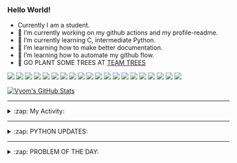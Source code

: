 ### Hello World!

- Currently I am a student.
- 🔭 I’m currently working on my github actions and my profile-readme. 
- 🌱 I’m currently learning C, intermediate Python.
- 🌱 I’m learning how to make better documentation.
- 🌱 I’m learning how to automate my github flow.
- 🌱 GO PLANT SOME TREES AT [TEAM TREES](https://teamtrees.org/)

![](https://img.shields.io/badge/Editor-Vim-informational?style=flat&logo=Editor&logoColor=white&color=2bbc8a)
![](https://img.shields.io/badge/Editor-VScode-informational?style=flat&logo=<LOGO_NAME>&logoColor=white&color=2bbc8a)
![](https://img.shields.io/badge/OS-MacOS-informational?style=flat&logo=<LOGO_NAME>&logoColor=white&color=2bbc8a)
![](https://img.shields.io/badge/OS-Fedora-informational?style=flat&logo=<LOGO_NAME>&logoColor=white&color=2bbc8a)
![](https://img.shields.io/badge/OS-Ubuntu-informational?style=flat&logo=<LOGO_NAME>&logoColor=white&color=2bbc8a)
![](https://img.shields.io/badge/Tools-mysql-informational?style=flat&logo=<LOGO_NAME>&logoColor=white&color=2bbc8a)
![](https://img.shields.io/badge/Tools-MongoDB-informational?style=flat&logo=<LOGO_NAME>&logoColor=white&color=2bbc8a)
![](https://img.shields.io/badge/Tools-DiscordAPI-informational?style=flat&logo=<LOGO_NAME>&logoColor=white&color=2bbc8a)
![](https://img.shields.io/badge/Tools-GoogleAPIs-informational?style=flat&logo=<LOGO_NAME>&logoColor=white&color=2bbc8a)
![](https://img.shields.io/badge/Tools-html-informational?style=flat&logo=<LOGO_NAME>&logoColor=white&color=2bbc8a)
![](https://img.shields.io/badge/Tools-css-informational?style=flat&logo=<LOGO_NAME>&logoColor=white&color=2bbc8a)
![](https://img.shields.io/badge/Tools-ScikitLearn-informational?style=flat&logo=<LOGO_NAME>&logoColor=white&color=2bbc8a)
![](https://img.shields.io/badge/Tools-json-informational?style=flat&logo=<LOGO_NAME>&logoColor=white&color=2bbc8a)
![](https://img.shields.io/badge/Tools-Metasploit-informational?style=flat&logo=<LOGO_NAME>&logoColor=white&color=2bbc8a)
![](https://img.shields.io/badge/Shell-zsh-informational?style=flat&logo=<LOGO_NAME>&logoColor=white&color=2bbc8a)
![](https://img.shields.io/badge/Code-Python-informational?style=flat&logo=<LOGO_NAME>&logoColor=white&color=2bbc8a)
![](https://img.shields.io/badge/Code-Ruby-informational?style=flat&logo=<LOGO_NAME>&logoColor=white&color=2bbc8a)
![](https://img.shields.io/badge/Code-Processing-informational?style=flat&logo=<LOGO_NAME>&logoColor=white&color=2bbc8a)
![](https://img.shields.io/badge/Code-Arduino-informational?style=flat&logo=<LOGO_NAME>&logoColor=white&color=2bbc8a)
![](https://img.shields.io/badge/Graphics-Blender-informational?style=flat&logo=<LOGO_NAME>&logoColor=white&color=2bbc8a)

<a href="https://github.com/Vyvy-vi/Vyvy-vi">
  <img align="center" src="https://profile-readme-nu.vercel.app/api?username=Vyvy-vi&show_icons=true&line_height=27&count_private=true&title_color=ffffff&text_color=c9cacc&icon_color=2bbc8a&bg_color=1d1f21" alt="Vyom's GitHub Stats" />
</a>

---
<details>
  <summary>:zap: My Activity:</summary>
  
<!--START_SECTION:waka-->
![Profile Views](http://img.shields.io/badge/Profile%20Views-532-blue)

**I'm a Night 🦉** 

```text
🌞 Morning    25 commits     ████░░░░░░░░░░░░░░░░░░░░░   18.52% 
🌆 Daytime    26 commits     ████░░░░░░░░░░░░░░░░░░░░░   19.26% 
🌃 Evening    46 commits     ████████░░░░░░░░░░░░░░░░░   34.07% 
🌙 Night      38 commits     ███████░░░░░░░░░░░░░░░░░░   28.15%

```
📅 **I'm Most Productive on Sunday** 

```text
Monday       16 commits     ███░░░░░░░░░░░░░░░░░░░░░░   11.85% 
Tuesday      11 commits     ██░░░░░░░░░░░░░░░░░░░░░░░   8.15% 
Wednesday    10 commits     █░░░░░░░░░░░░░░░░░░░░░░░░   7.41% 
Thursday     23 commits     ████░░░░░░░░░░░░░░░░░░░░░   17.04% 
Friday       6 commits      █░░░░░░░░░░░░░░░░░░░░░░░░   4.44% 
Saturday     24 commits     ████░░░░░░░░░░░░░░░░░░░░░   17.78% 
Sunday       45 commits     ████████░░░░░░░░░░░░░░░░░   33.33%

```


📊 **This Week I Spent My Time On** 

```text
🔥 Editors: 
Vim                      1 hr 5 mins         █████████████████████████   100.0%

🐱‍💻 Projects: 
TearDrops                27 mins             ██████████░░░░░░░░░░░░░░░   42.61% 
awesomeScripts           18 mins             ███████░░░░░░░░░░░░░░░░░░   27.84% 
Dictu                    13 mins             █████░░░░░░░░░░░░░░░░░░░░   20.2% 
Unknown Project          5 mins              ██░░░░░░░░░░░░░░░░░░░░░░░   9.1% 
num-guess-game           0 secs              ░░░░░░░░░░░░░░░░░░░░░░░░░   0.25%

💻 Operating System: 
Mac                      1 hr 5 mins         █████████████████████████   100.0%

```

**I Mostly Code in Python** 

```text
Python                   17 repos            ██████████████████████░░░   89.47% 
Processing               1 repo              █░░░░░░░░░░░░░░░░░░░░░░░░   5.26% 
Swift                    1 repo              █░░░░░░░░░░░░░░░░░░░░░░░░   5.26%

```



<!--END_SECTION:waka-->
</details>

---
<details>
  <summary>:zap: PYTHON UPDATES:</summary>
  
<!-- BLOG-POST-LIST:START -->
- [Essential Data Visualization Python Libraries](https://www.reddit.com/r/Python/comments/jjgruv/essential_data_visualization_python_libraries/)
- [Screenshot Encoder](https://www.reddit.com/r/Python/comments/jjeqgf/screenshot_encoder/)
- [Books for learning python (Beginner)](https://www.reddit.com/r/Python/comments/jjehqo/books_for_learning_python_beginner/)
- [Youtube-dl source code encoded completely in two 512x512 images](https://www.reddit.com/r/Python/comments/jjecvw/youtubedl_source_code_encoded_completely_in_two/)
- [I heard that you can control the mouse/keyboard with Python scripts and have some questions.](https://www.reddit.com/r/Python/comments/jje79w/i_heard_that_you_can_control_the_mousekeyboard/)
<!-- BLOG-POST-LIST:END -->
</details>

---
<details>
  <summary>:zap: PROBLEM OF THE DAY:</summary>

<!--QOTD:START-->
<!--QOTD:END-->
</details>
